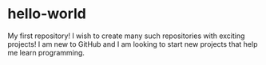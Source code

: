 # hello-world
My first repository! I wish to create many such repositories with exciting projects!
I am new to GitHub and I am looking to start new projects that help me learn programming. 
